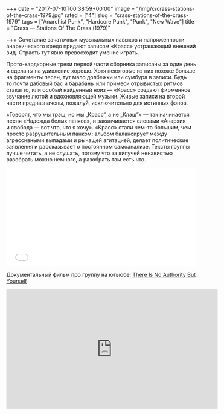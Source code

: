 +++
date = "2017-07-10T00:38:59+00:00"
image = "/img/c/crass-stations-of-the-crass-1979.jpg"
rated = ["4"]
slug = "crass-stations-of-the-crass-1979"
tags = ["Anarchist Punk", "Hardcore Punk", "Punk", "New Wave"]
title = "Crass — Stations Of The Crass (1979)"

+++
Сочетание зачаточных музыкальных навыков и&nbsp;напряженности анархического кредо придают записям &laquo;Красс&raquo; устрашающий внешний вид. Страсть тут явно превосходит умение играть.

Прото-хардкорные треки первой части сборника записаны за&nbsp;один день и&nbsp;сделаны на&nbsp;удивление хорошо. Хотя некоторые из&nbsp;них похоже больше на&nbsp;фрагменты песен, тут мало долбежки или сумбура в&nbsp;записи. Будь то&nbsp;почти дабовый бас и&nbsp;барабаны или примеси отрывистых ритмов стакатто, или особый найденный ноиз&nbsp;&mdash; &laquo;Красс&raquo; создают фирменное звучание лютой и&nbsp;вдохновляющей музыки. Живые записи на&nbsp;второй части предназначены, пожалуй, исключительно для истинных фэнов.

&laquo;Говорят, что мы&nbsp;трэш, но&nbsp;мы&nbsp;&bdquo;Красс&ldquo;, а&nbsp;не&nbsp;&bdquo;Клэш&ldquo;&raquo;&nbsp;&mdash; так начинается песня &laquo;Надежда белых панков&raquo;, и&nbsp;заканчивается словами &laquo;Анархия и&nbsp;свобода&nbsp;&mdash; вот что, что я&nbsp;хочу&raquo;. &laquo;Красс&raquo; стали чем-то большим, чем просто разрушительным панком: альбом балансирует между агрессивными выпадами и&nbsp;рычащей агитацией, делает политические заявления и&nbsp;рассказывает о&nbsp;постоянном самоанализе. Тексты группы лучше читать, а&nbsp;не&nbsp;слушать, потому что за&nbsp;кипучей ненавистью разобрать можно немного, а&nbsp;разобрать там есть что.

<div style="left: 0; width: 100%; height: 0; position: relative; padding-bottom: 51.5623%;"><iframe src="//coub.com/embed/vrwer?maxheight=330&amp;maxwidth=640" style="border: 0; top: 0; left: 0; width: 100%; height: 100%; position: absolute;" allowfullscreen scrolling="no"></iframe></div>

Документальный фильм про группу на ютьюбе: <a href="https://www.youtube.com/watch?v=5LQ1CvwF7BQ">There Is No Authority But Yourself</a>

<iframe width="560" height="315" src="https://www.youtube.com/embed/THl_znprBUM" frameborder="0" allowfullscreen></iframe>